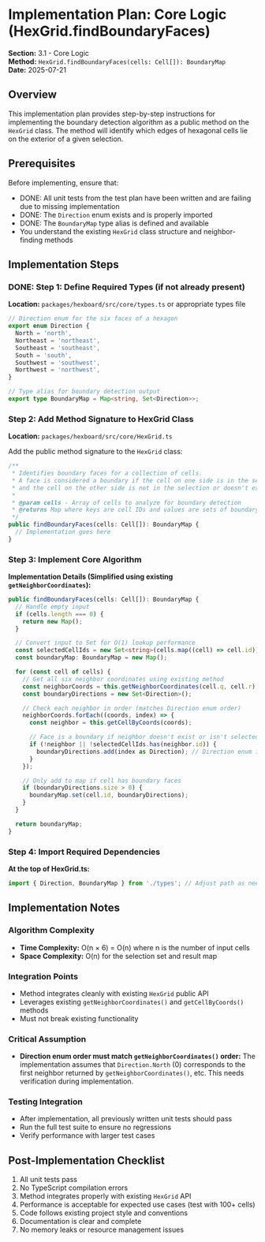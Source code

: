 # Implementation Plan: Core Logic (HexGrid.findBoundaryFaces)

**Section:** 3.1 - Core Logic  
**Method:** `HexGrid.findBoundaryFaces(cells: Cell[]): BoundaryMap`  
**Date:** 2025-07-21

## Overview

This implementation plan provides step-by-step instructions for implementing the
boundary detection algorithm as a public method on the `HexGrid` class. The
method will identify which edges of hexagonal cells lie on the exterior of a
given selection.

## Prerequisites

Before implementing, ensure that:

- DONE: All unit tests from the test plan have been written and are failing due
  to missing implementation
- DONE: The `Direction` enum exists and is properly imported
- DONE: The `BoundaryMap` type alias is defined and available
- You understand the existing `HexGrid` class structure and neighbor-finding
  methods

## Implementation Steps

### DONE: Step 1: Define Required Types (if not already present)

**Location:** `packages/hexboard/src/core/types.ts` or appropriate types file

```typescript
// Direction enum for the six faces of a hexagon
export enum Direction {
  North = 'north',
  Northeast = 'northeast',
  Southeast = 'southeast',
  South = 'south',
  Southwest = 'southwest',
  Northwest = 'northwest',
}

// Type alias for boundary detection output
export type BoundaryMap = Map<string, Set<Direction>>;
```

### Step 2: Add Method Signature to HexGrid Class

**Location:** `packages/hexboard/src/core/HexGrid.ts`

Add the public method signature to the `HexGrid` class:

```typescript
/**
 * Identifies boundary faces for a collection of cells.
 * A face is considered a boundary if the cell on one side is in the selection
 * and the cell on the other side is not in the selection or doesn't exist.
 *
 * @param cells - Array of cells to analyze for boundary detection
 * @returns Map where keys are cell IDs and values are sets of boundary directions
 */
public findBoundaryFaces(cells: Cell[]): BoundaryMap {
  // Implementation goes here
}
```

### Step 3: Implement Core Algorithm

**Implementation Details (Simplified using existing `getNeighborCoordinates`):**

```typescript
public findBoundaryFaces(cells: Cell[]): BoundaryMap {
  // Handle empty input
  if (cells.length === 0) {
    return new Map();
  }

  // Convert input to Set for O(1) lookup performance
  const selectedCellIds = new Set<string>(cells.map((cell) => cell.id));
  const boundaryMap: BoundaryMap = new Map();

  for (const cell of cells) {
    // Get all six neighbor coordinates using existing method
    const neighborCoords = this.getNeighborCoordinates(cell.q, cell.r);
    const boundaryDirections = new Set<Direction>();

    // Check each neighbor in order (matches Direction enum order)
    neighborCoords.forEach((coords, index) => {
      const neighbor = this.getCellByCoords(coords);

      // Face is a boundary if neighbor doesn't exist or isn't selected
      if (!neighbor || !selectedCellIds.has(neighbor.id)) {
        boundaryDirections.add(index as Direction); // Direction enum is 0-indexed
      }
    });

    // Only add to map if cell has boundary faces
    if (boundaryDirections.size > 0) {
      boundaryMap.set(cell.id, boundaryDirections);
    }
  }

  return boundaryMap;
}
```

### Step 4: Import Required Dependencies

**At the top of HexGrid.ts:**

```typescript
import { Direction, BoundaryMap } from './types'; // Adjust path as needed
```

## Implementation Notes

### Algorithm Complexity

- **Time Complexity:** O(n × 6) = O(n) where n is the number of input cells
- **Space Complexity:** O(n) for the selection set and result map

### Integration Points

- Method integrates cleanly with existing `HexGrid` public API
- Leverages existing `getNeighborCoordinates()` and `getCellByCoords()` methods
- Must not break existing functionality

### Critical Assumption

- **Direction enum order must match `getNeighborCoordinates()` order:** The
  implementation assumes that `Direction.North` (0) corresponds to the first
  neighbor returned by `getNeighborCoordinates()`, etc. This needs verification
  during implementation.

### Testing Integration

- After implementation, all previously written unit tests should pass
- Run the full test suite to ensure no regressions
- Verify performance with larger test cases

## Post-Implementation Checklist

1. All unit tests pass
2. No TypeScript compilation errors
3. Method integrates properly with existing `HexGrid` API
4. Performance is acceptable for expected use cases (test with 100+ cells)
5. Code follows existing project style and conventions
6. Documentation is clear and complete
7. No memory leaks or resource management issues
